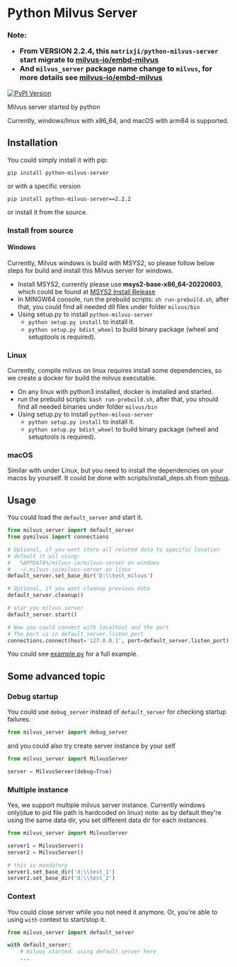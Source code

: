 # Python Milvus Server

<h3>
Note:

- From VERSION 2.2.4, this `matrixji/python-milvus-server` start migrate to [milvus-io/embd-milvus](https://github.com/milvus-io/embd-milvus)
- And `milvus_server` package name change to `milvus`, for more details see [milvus-io/embd-milvus](https://github.com/milvus-io/embd-milvus)
</h3>

[![PyPI Version](https://img.shields.io/pypi/v/python-milvus-server.svg)](https://pypi.python.org/pypi/python-milvus-server)

Milvus server started by python

Currently, windows/linux with x86_64, and macOS with arm64 is supported.

## Installation

You could simply install it with pip:

```
pip install python-milvus-server
```

or with a specific version
```
pip install python-milvus-server==2.2.2
```

or install it from the source.

### Install from source

#### Windows

Currently, Milvus windows is build with MSYS2, so please follow below steps for build and install this Milvus server for windows.

- Install MSYS2, currently please use **msys2-base-x86_64-20220603**, which could be found at [MSYS2 Install Release](https://github.com/msys2/msys2-installer/releases/tag/2022-06-03)
- In MINGW64 console, run the prebuild scripts: `sh run-prebuild.sh`, after that, you could find all needed dll files under folder `milvus/bin`
- Using setup.py to install `python-milvus-server`
  - `python setup.py install` to install it.
  - `python setup.py bdist_wheel` to build binary package (wheel and setuptools is required).

### Linux

Currently, compile milvus on linux requires install some dependencies, so we create a docker for build the milvus executable.

- On any linux with python3 installed, docker is installed and started.
- run the prebuild scripts: `bash run-prebuild.sh`, after that, you should find all needed binaries under folder `milvus/bin`
- Using setup.py to install `python-milvus-server`
  - `python setup.py install` to install it.
  - `python setup.py bdist_wheel` to build binary package (wheel and setuptools is required).

### macOS

Similar with under Linux, but you need to install the dependencies on your macos by yourself. It could be done with scripts/install_deps.sh from [milvus](https://github.com/milvus-io/milvus).


## Usage

You could load the `default_server` and start it.

```python
from milvus_server import default_server
from pymilvus import connections

# Optional, if you want store all related data to specific location
# default it wil using:
#   %APPDATA%/milvus-io/milvus-server on windows
#   ~/.milvus-io/milvus-server on linux
default_server.set_base_dir('D:\\test_milvus')

# Optional, if you want cleanup previous data
default_server.cleanup()

# star you milvus server
default_server.start()

# Now you could connect with localhost and the port
# The port is in default_server.listen_port
connections.connect(host='127.0.0.1', port=default_server.listen_port)

```

You could see [example.py](examples/example.py) for a full example.

## Some advanced topic

### Debug startup

You could use `debug_server` instead of `default_server` for checking startup failures.

```python
from milvus_server import debug_server
```

and you could also try create server instance by your self

```python
from milvus_server import MilvusServer

server = MilvusServer(debug=True)
```

### Multiple instance

Yes, we support multiple milvus server instance. Currently windows only(due to pid file path is hardcoded on linux)
note: as by default they're using the same data dir, you set different data dir for each instances

```python
from milvus_server import MilvusServer

server1 = MilvusServer()
server2 = MilvusServer()

# this is mandatory
server1.set_base_dir('d:\\test_1')
server2.set_base_dir('d:\\test_2')

```

### Context

You could close server while you not need it anymore.
Or, you're able to using `with` context to start/stop it.
```python
from milvus_server import default_server

with default_server:
    # milvus started, using default server here
    ...
```
